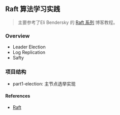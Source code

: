## Raft 算法学习实践
> 主要参考了Eli Bendersky 的 [Raft 系列](https://eli.thegreenplace.net/2020/implementing-raft-part-0-introduction/) 博客教程。

### Overview
- Leader Election
- Log Replication
- Safty

### 项目结构
- part1-election: 主节点选举实现


#### References
- [Raft](https://raft.github.io/)